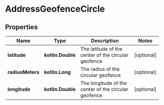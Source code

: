 
# AddressGeofenceCircle

## Properties
Name | Type | Description | Notes
------------ | ------------- | ------------- | -------------
**latitude** | **kotlin.Double** | The latitude of the center of the circular geofence |  [optional]
**radiusMeters** | **kotlin.Long** | The radius of the circular geofence |  [optional]
**longitude** | **kotlin.Double** | The longitude of the center of the circular geofence |  [optional]



